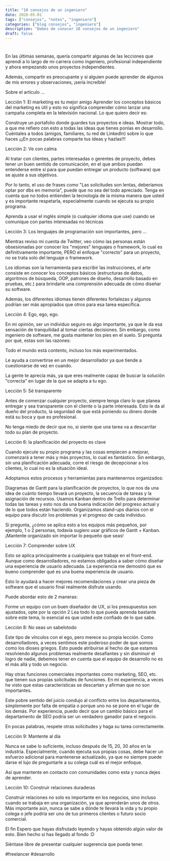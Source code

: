 ```yaml
---
title: "10 consejos de un ingeniero"
date: 2020-05-01
tags: ["consejos", "notes", "ingeniero"]
categories: ["blog consejos", "ingeniero"]
description: "Debes de conocer 10 consejos de un ingeniero"
draft: false
---
```


# 
En las últimas semanas, quería compartir algunas de las lecciones que aprendí a lo largo de mi carrera como ingeniero, profesional independiente y ahora empezando unos proyectos independientes.

Además, compartir es preocupante y si alguien puede aprender de algunos de mis errores y observaciones, ¡sería increíble!

Sobre el artículo ...

Lección 1: El marketing es tu mejor amigo
Aprender los conceptos básicos del marketing es útil y esto no significa comprender cómo lanzar una campaña completa en la televisión nacional. Lo que quiero decir es:

Construye un portafolio donde guardes tus proyectos e ideas.
Mostrar todo, a que me refiero con esto a todas las ideas que tienes ponlas en desarrollo.
Cuéntales a todos (amigos, familiares, tu red de LinkedIn) sobre lo que haces
¡¡¡En pocas palabras comparte tus ideas y hazlas!!!

Lección 2: Ve con calma

Al tratar con clientes, partes interesadas o gerentes de proyecto, debes tener un buen sentido de comunicación, en el que ambos puedan entenderse entre sí para que puedan entregar un producto (software) que se ajuste a sus objetivos.

Por lo tanto, el uso de frases como "Las solicitudes son lentas, deberíamos optar por dbs en memoria", puede que no sea del todo apreciado. Tenga en cuenta que no todos entienden la tecnología de la misma manera que usted y es importante respetarla, especialmente cuando se ejecuta su propio programa.

Aprenda a usar el inglés simple (o cualquier idioma que use) cuando se comunique con partes interesadas no técnicas

Lección 3: Los lenguajes de programación son importantes, pero ...

Mientras reviso mi cuenta de Twitter, veo cómo las personas están obsesionadas por conocer los "mejores" lenguajes o framework, lo cual es definitivamente importante, PERO el enfoque "correcto" para un proyecto, no se trata solo del lenguaje o framework.

Los idiomas son la herramienta para escribir las instrucciones, el arte consiste en conocer los conceptos básicos (estructuras de datos, algoritmos de búsqueda, OOP, patrones de diseño, desarrollo basado en pruebas, etc.) para brindarle una comprensión adecuada de cómo diseñar su software.

Además, los diferentes idiomas tienen diferentes fortalezas y algunos podrían ser más apropiados que otros para esa tarea específica.

Lección 4: Ego, ego, ego.

En mi opinión, ser un individuo seguro es algo importante, ya que le da esa sensación de tranquilidad al tomar ciertas decisiones. Sin embargo, como ingeniero de software, me gusta mantener los pies en el suelo. Si pregunta por qué, estas son las razones:

Todo el mundo está contento, incluso los más experimentados.

Le ayuda a convertirse en un mejor desarrollador ya que tiende a cuestionarse de vez en cuando.

La gente te aprecia más, ya que eres realmente capaz de buscar la solución "correcta" en lugar de la que se adapta a tu ego.

Lección 5: Sé transparente

Antes de comenzar cualquier proyecto, siempre tenga claro lo que planea entregar y sea transparente con el cliente o la parte interesada. Esto le da al dueño del producto, la seguridad de que está poniendo su dinero donde está su boca y que es profesional.

No tenga miedo de decir que no, si siente que una tarea va a descarrilar todo su plan de proyecto.

Lección 6: la planificación del proyecto es clave

Cuando ejecute su propio programa y las cosas empiecen a mejorar, comenzará a tener más y más proyectos, lo cual es fantástico. Sin embargo, sin una planificación adecuada, corre el riesgo de decepcionar a los clientes, lo cual no es la situación ideal.

Adoptamos estos procesos y herramientas para mantenernos organizados:

Diagramas de Gantt para la planificación de proyectos, lo que nos da una idea de cuánto tiempo llevará un proyecto, la secuencia de tareas y la asignación de recursos.
Usamos Kanban dentro de Trello para determinar todas las tareas y esto nos da una buena indicación del progreso actual y de lo que todos están haciendo.
Organizamos stand-ups diarios con el equipo para discutir los problemas y el progreso de cada individuo.

Si pregunta, ¿cómo se aplica esto a los equipos más pequeños, por ejemplo, 1 o 2 personas, todavía sugiero usar gráficos de Gantt + Kanban. ¡Mantente organizado sin importar lo pequeño que seas!

Lección 7: Comprender sobre UX

Esto se aplica principalmente a cualquiera que trabaje en el front-end. Aunque como desarrolladores, no estamos obligados a saber cómo diseñar una experiencia de usuario adecuada. La experiencia me demostró que es bueno comprender qué es una buena experiencia de usuario.

Esto lo ayudará a hacer mejores recomendaciones y crear una pieza de software que el usuario final realmente disfrute usando.

Puede abordar esto de 2 maneras:

Forme un equipo con un buen diseñador de UX, si los presupuestos son ajustados, opte por la opción 2
Lea todo lo que pueda aprenda bastante sobre este tema, lo esencial es que usted este confiado de lo que sabe.

Lección 8: No seas un sabelotodo

Este tipo de vínculos con el ego, pero merece su propia lección. Como desarrolladores, a veces sentimos este poderoso poder de que somos como los dioses griegos. Esto puede atribuirse al hecho de que estamos resolviendo algunos problemas realmente desafiantes y sin disminuir el logro de nadie, debemos tener en cuenta que el equipo de desarrollo no es el más allá y todo un negocio.

Hay otras funciones comerciales importantes como marketing, SEO, etc. que tienen sus propias solicitudes de funciones. En mi experiencia, a veces he visto que estas características se descartan y afirman que no son importantes.

Este pobre sentido del juicio condujo al conflicto entre los departamentos, simplemente por falta de empatía o porque uno no se pone en el lugar de los demás. Por experiencia, puedo decir que un cambio básico para el departamento de SEO podría ser un verdadero ganador para el negocio.

En pocas palabras, respete otras solicitudes y haga su tarea correctamente.

Lección 9: Mantente al día

Nunca se sabe lo suficiente, incluso después de 15, 20, 30 años en la industria. Especialmente, cuando ejecuta sus propias cosas, debe hacer un esfuerzo adicional para mantenerse actualizado, ya que no siempre puede darse el lujo de preguntarle a su colega cuál es el mejor enfoque.

Así que mantente en contacto con comunidades como esta y nunca dejes de aprender.

Lección 10: Construir relaciones duraderas

Construir relaciones no solo es importante en los negocios, sino incluso cuando se trabaja en una organización, ya que aprenderán unos de otros. Más importante aún, nunca se sabe a dónde te llevará la vida y tu propio colega o jefe podría ser uno de tus primeros clientes o futuro socio comercial.

El fin
Espero que hayas disfrutado leyendo y hayas obtenido algún valor de esto. Bien hecho si has llegado al fondo :D

Siéntase libre de presentar cualquier sugerencia que pueda tener.


#freelancer #desarrollo


